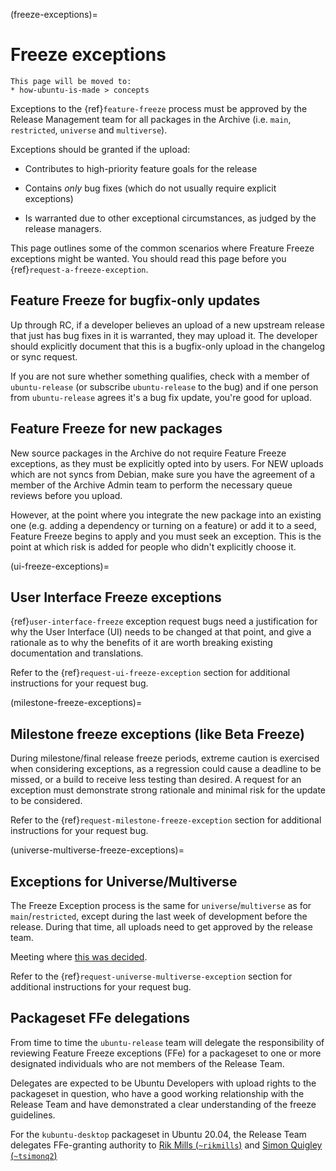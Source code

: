 (freeze-exceptions)=
# Freeze exceptions

```{note}
This page will be moved to:
* how-ubuntu-is-made > concepts
```

Exceptions to the {ref}`feature-freeze` process must be approved by the Release
Management team for all packages in the Archive (i.e. `main`, `restricted`,
`universe` and `multiverse`).

Exceptions should be granted if the upload:

* Contributes to high-priority feature goals for the release

* Contains *only* bug fixes (which do not usually require explicit exceptions)

* Is warranted due to other exceptional circumstances, as judged by the release managers.

This page outlines some of the common scenarios where Freature Freeze exceptions
might be wanted. You should read this page before you
{ref}`request-a-freeze-exception`.


## Feature Freeze for bugfix-only updates

Up through RC, if a developer believes an upload of a new upstream release that
just has bug fixes in it is warranted, they may upload it. The developer should
explicitly document that this is a bugfix-only upload in the changelog or sync
request.

If you are not sure whether something qualifies, check with a member of
`ubuntu-release` (or subscribe `ubuntu-release` to the bug) and if one person
from `ubuntu-release` agrees it's a bug fix update, you're good for upload.


## Feature Freeze for new packages

New source packages in the Archive do not require Feature Freeze exceptions, as
they must be explicitly opted into by users. For NEW uploads which are not
syncs from Debian, make sure you have the agreement of a member of
the Archive Admin team to perform the necessary queue reviews before you
upload.

However, at the point where you integrate the new package into an existing one
(e.g. adding a dependency or turning on a feature) or add it to a seed, Feature
Freeze begins to apply and you must seek an exception. This is the point at
which risk is added for people who didn't explicitly choose it.

(ui-freeze-exceptions)=
## User Interface Freeze exceptions

{ref}`user-interface-freeze` exception request bugs need a justification for
why the User Interface (UI) needs to be changed at that point, and give a
rationale as to why the benefits of it are worth breaking existing documentation
and translations.

Refer to the {ref}`request-ui-freeze-exception` section for additional
instructions for your request bug.


(milestone-freeze-exceptions)=
## Milestone freeze exceptions (like Beta Freeze)

During milestone/final release freeze periods, extreme caution is exercised
when considering exceptions, as a regression could cause a deadline to be
missed, or a build to receive less testing than desired. A request for an
exception must demonstrate strong rationale and minimal risk for the update to
be considered.

Refer to the {ref}`request-milestone-freeze-exception` section for additional
instructions for your request bug.

(universe-multiverse-freeze-exceptions)=
## Exceptions for Universe/Multiverse

The Freeze Exception process is the same for `universe`/`multiverse` as for
`main`/`restricted`, except during the last week of development before the
release. During that time, all uploads need to get approved by the release team. 

Meeting where [this was decided](https://wiki.ubuntu.com/MOTU/Council/Meetings/2007-02-23).

Refer to the {ref}`request-universe-multiverse-exception` section for additional
instructions for your request bug.


## Packageset FFe delegations

From time to time the `ubuntu-release` team will delegate the responsibility of
reviewing Feature Freeze exceptions (FFe) for a packageset to one or more
designated individuals who are not members of the Release Team.

Delegates are expected to be Ubuntu Developers with upload rights to the
packageset in question, who have a good working relationship with the Release
Team and have demonstrated a clear understanding of the freeze guidelines.

For the `kubuntu-desktop` packageset in Ubuntu 20.04, the Release Team delegates
FFe-granting authority to [Rik Mills (`~rikmills`)](https://launchpad.net/~rikmills)
and [Simon Quigley (`~tsimonq2`)](https://launchpad.net/~tsimonq2)

